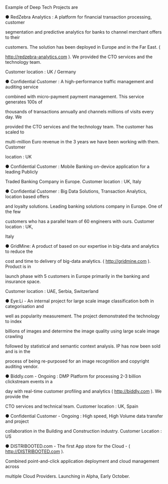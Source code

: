 Example of Deep Tech Projects are

● RedZebra Analytics : A platform for financial transaction processing, customer

segmentation and predictive analytics for banks to channel merchant offers to their

customers. The solution has been deployed in Europe and in the Far East. \(

http://redzebra-analytics.com \). We provided the CTO services and the technology team.

Customer location : UK / Germany

● Confidential Customer : A high-performance traffic management and auditing service

combined with micro-payment payment management. This service generates 100s of

thousands of transactions annually and channels millions of visits every day. We

provided the CTO services and the technology team. The customer has scaled to

multi-million Euro revenue in the 3 years we have been working with them. Customer

location : UK

● Confidential Customer : Mobile Banking on-device application for a leading Publicly

Traded Banking Company in Europe. Customer location : UK, Italy

● Confidential Customer : Big Data Solutions, Transaction Analytics, location based offers

and loyalty solutions. Leading banking solutions company in Europe. One of the few

customers who has a parallel team of 60 engineers with ours. Customer location : UK,

Italy

● GridMine: A product of based on our expertise in big-data and analytics to reduce the

cost and time to delivery of big-data analytics. \( http://gridmine.com \). Product is in

launch phase with 5 customers in Europe primarily in the banking and insurance space.

Customer location : UAE, Serbia, Switzerland

● Eye:Li - An internal project for large scale image classification both in categorisation and

well as popularity measurement. The project demonstrated the technology to index

billions of images and determine the image quality using large scale image crawling

followed by statistical and semantic context analysis. IP has now been sold and is in the

process of being re-purposed for an image recognition and copyright auditing vendor.

● Biddly.com - Ongoing : DMP Platform for processing 2-3 billion clickstream events in a

day with real-time customer profiling and analytics \( http://biddly.com \). We provide the

CTO services and technical team. Customer location : UK, Spain

● Confidential Customer - Ongoing : High speed, High Volume data transfer and project

collaboration in the Building and Construction industry. Customer Location : US

● DISTRIBOOTED.com - The first App store for the Cloud - \( http://DISTRIBOOTED.com \).

Combined point-and-click application deployment and cloud management across

multiple Cloud Providers. Launching in Alpha, Early October.

